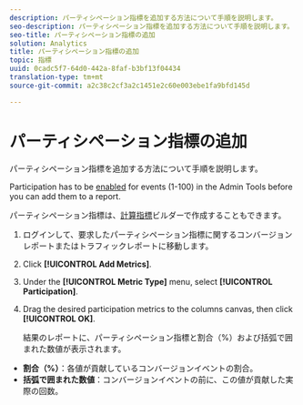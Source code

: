 ```yaml
---
description: パーティシペーション指標を追加する方法について手順を説明します。
seo-description: パーティシペーション指標を追加する方法について手順を説明します。
seo-title: パーティシペーション指標の追加
solution: Analytics
title: パーティシペーション指標の追加
topic: 指標
uuid: 0cadc5f7-64d0-442a-8faf-b3bf13f04434
translation-type: tm+mt
source-git-commit: a2c38c2cf3a2c1451e2c60e003ebe1fa9bfd145d

---
```



# パーティシペーション指標の追加

パーティシペーション指標を追加する方法について手順を説明します。

Participation has to be [enabled](../../../components/c-variables/c-metrics/metrics-participation.md#concept_8E6B39106A244CB49E055150B291B477) for events (1-100) in the Admin Tools before you can add them to a report.

パーティシペーション指標は、[計算指標](https://marketing.adobe.com/resources/help/en_US/analytics/calcmetrics/participation_metric.html)ビルダーで作成することもできます。

1. ログインして、要求したパーティシペーション指標に関するコンバージョンレポートまたはトラフィックレポートに移動します。
1. Click **[!UICONTROL Add Metrics]**.
1. Under the **[!UICONTROL Metric Type]** menu, select **[!UICONTROL Participation]**.
1. Drag the desired participation metrics to the columns canvas, then click **[!UICONTROL OK]**.

   結果のレポートに、パーティシペーション指標と割合（%）および括弧で囲まれた数値が表示されます。

* **割合（%）**：各値が貢献しているコンバージョンイベントの割合。
* **括弧で囲まれた数値**：コンバージョンイベントの前に、この値が貢献した実際の回数。

